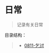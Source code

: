 # 日常

> 记录有关日常

目录结构：

> - [0811-乞讨](https://github.com/1203952894/ColaAndXiaoEr/blob/main/%E7%94%9F%E6%B4%BB/%E6%97%A5%E5%B8%B8/doc/0811-%E4%B9%9E%E8%AE%A8.md)
